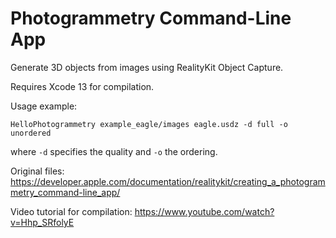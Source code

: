 # Photogrammetry Command-Line App

Generate 3D objects from images using RealityKit Object Capture.

Requires Xcode 13 for compilation.

Usage example:

``HelloPhotogrammetry example_eagle/images eagle.usdz -d full -o unordered``

where ``-d`` specifies the quality and ``-o`` the ordering.

Original files:
https://developer.apple.com/documentation/realitykit/creating_a_photogrammetry_command-line_app/

Video tutorial for compilation:
https://www.youtube.com/watch?v=Hhp_SRfolyE
